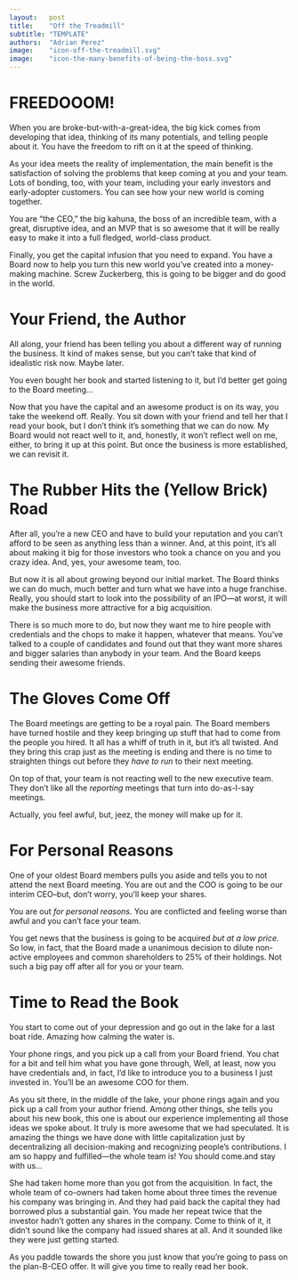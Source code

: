 ```yaml
---
layout:   post
title:    "Off the Treadmill"
subtitle: "TEMPLATE"
authors:  "Adrian Perez"
image:    "icon-off-the-treadmill.svg"
image:    "icon-the-many-benefits-of-being-the-boss.svg"
---
```


<div style="display:none;">
 <p>When you are broke-but-with-a-great-idea, the main benefit is developing that idea, thinking of its many potentials and telling people about it. You have the freedom to rift on it at the speed of thinking.</p>
</div>

<h1>FREEDOOOM!</h1>
 <p>When you are broke-but-with-a-great-idea, the big kick comes from developing that idea, thinking of its many potentials, and telling people about it. You have the freedom to rift on it at the speed of thinking.</p>
 <p>As your idea meets the reality of implementation, the main benefit is the satisfaction of solving the problems that keep coming at you and your team. Lots of bonding, too, with your team, including your early investors and early-adopter customers. You can see how your new world is coming together.</p>
 <p>You are &ldquo;the CEO,&rdquo; the big kahuna, the boss of an incredible team, with a great, disruptive idea, and an MVP that is so awesome that <span class="_quotespan">it will be really easy to make it into a full fledged, world-class product.</span></p>
 <p>Finally, you get the capital infusion that you need to expand. You have a Board now to help you turn this new world you&rsquo;ve created into a money-making machine. Screw Zuckerberg, this is going to be bigger and do good in the world.</p>

<h1>Your Friend, the Author</h1>
 <p>All along, your friend has been telling you about a different way of running the business. It kind of makes sense, but you can&rsquo;t take that kind of idealistic risk now. Maybe later.</p>
 <p>You even bought her book and started listening to it, but <span class="_quotespan">I&rsquo;d better get going  to the Board meeting&hellip; </span></p>
 <p>Now that you have the capital and an awesome product is on its way, you take the weekend off. Really. You sit down with your friend and tell her that <span class="_quotespan">I read your book, but I don&rsquo;t think it&rsquo;s something that we can do now. My Board would  not react well to it, and, honestly, it won&rsquo;t reflect well on me, either, to bring it up at this point. But once the business is more established, we can revisit it.</span></p>

<h1>The Rubber Hits the (Yellow Brick) Road</h1>
 <p>After all, you&rsquo;re a new CEO and have to build your reputation and you can&rsquo;t afford to be seen as anything less than a winner. And, at this point, it&rsquo;s all about making it big for those investors who took a chance on you and you crazy idea. And, yes, your awesome team, too.</p>
 <p>But now it is all about growing beyond our initial market. The Board thinks we can do much, much better and turn what we have into a huge franchise. <span class="_quotespan">Really, you should start to look into the possibility of an IPO—at worst, it will make the business more attractive for a big acquisition.</span></p>
 <p>There is so much more to do, but now they want me to hire <span class="_quotespan">people with credentials and the chops to make it happen, whatever that means. You&rsquo;ve talked to a couple of candidates and found out that they want more shares and bigger salaries than anybody in your team. And the Board keeps sending their awesome friends.</span></p>

<h1>The Gloves Come Off</h1>
 <p>The Board meetings are getting to be a royal pain. The Board members have turned hostile and they keep bringing up stuff that had to come from the people you hired. It all has a whiff of truth in it, but it&rsquo;s all twisted. And they bring this crap just as the meeting is ending and there is no time to straighten things out before they <em>have to run</em> to their next meeting.</p>
 <p>On top of that, your team is not reacting well to the new executive team. They don&rsquo;t like all the <em>reporting</em> meetings that turn into do-as-I-say meetings.</p>
 <p>Actually, you feel awful, but, jeez, the money will make up for it.</p>

<h1>For Personal Reasons</h1>
 <p>One of your oldest Board members pulls you aside and tells you to not attend the next Board meeting. <span class="_quotespan">You are out and the COO is going to be our interim CEO–but, don&rsquo;t worry, you&rsquo;ll keep your shares.</span></p>
 <p>You are out <em>for personal reasons.</em> You are conflicted and feeling worse than awful and you can&rsquo;t face your team.</p>
 <p>You get news that the business is going to be acquired <em>but at a low price.</em> So low, in fact, that <span class="_quotespan">the Board made a unanimous decision to dilute  non-active employees and common shareholders to 25% of their holdings.</span> Not such a big pay off after all for you or your team.</p>
 
<h1>Time to Read the Book</h1>
 <p>You start to come out of your depression and go out in the lake for a last boat ride. Amazing how calming the water is.</p>
 <p>Your phone rings, and you pick up a call from your Board friend. You chat for a bit and tell him what you have gone through, <span class="_quotespan">Well, at least, now you have credentials and, in fact, I&rsquo;d like to introduce you to a business I just invested in. You&rsquo;ll be an awesome COO for them.</span></p>
 <p>As you sit there, in the middle of the lake, your phone rings again and you pick up a call from your author friend. Among other things, she tells you about his new book, <span class="_quotespan">this one is about our experience implementing all those ideas we spoke about. It truly is more awesome that we had speculated. It is amazing the things we have done with little capitalization just by decentralizing all decision-making and recognizing people’s contributions. I am so happy and fulfilled&mdash;the whole team is! You should come.and stay with us&hellip; </span></p>
 <p>She had taken home more than you got from the acquisition. In fact, the whole team of co-owners had taken home about three times the revenue his company was bringing in. And they had paid back the capital they had borrowed plus a substantial gain. You made her repeat twice that the investor hadn&rsquo;t gotten any shares in the company. Come to think of it, it didn&rsquo;t sound like the company had issued shares at all. And it sounded like they were just getting started.</p>
 <p>As you paddle towards the shore you just know that you&rsquo;re going to pass on the plan-B-CEO offer. It will give you time to really read her book.</p>